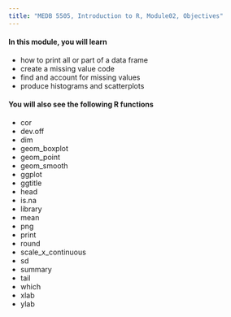 ```yaml
---
title: "MEDB 5505, Introduction to R, Module02, Objectives"
---
```


#### In this module, you will learn

+ how to print all or part of a data frame
+ create a missing value code
+ find and account for missing values
+ produce histograms and scatterplots

#### You will also see the following R functions

+ cor
+ dev.off
+ dim
+ geom_boxplot
+ geom_point
+ geom_smooth
+ ggplot
+ ggtitle
+ head
+ is.na
+ library
+ mean
+ png
+ print
+ round
+ scale_x_continuous
+ sd
+ summary
+ tail
+ which
+ xlab
+ ylab